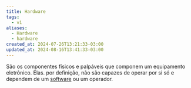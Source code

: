 ```yaml
---
title: Hardware
tags:
  - v1
aliases:
  - Hardware
  - hardware
created_at: 2024-07-26T13:21:33-03:00
updated_at: 2024-08-16T13:41:33-03:00
---
```


São os componentes físicos e palpáveis que componem um equipamento eletrônico. Elas. por definição, não são capazes de operar por si só e dependem de um [software](Software.md) ou um operador.